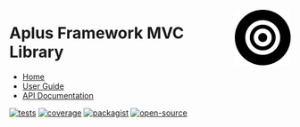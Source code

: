 <a href="https://github.com/aplus-framework/mvc"><img src="https://raw.githubusercontent.com/aplus-framework/mvc/master/guide/image.png" alt="Aplus Framework MVC Library" align="right" width="100"></a>

# Aplus Framework MVC Library

- [Home](https://aplus-framework.com/packages/mvc)
- [User Guide](https://docs.aplus-framework.com/guides/libraries/mvc/index.html)
- [API Documentation](https://docs.aplus-framework.com/packages/mvc.html)

[![tests](https://github.com/aplus-framework/mvc/actions/workflows/tests.yml/badge.svg)](https://github.com/aplus-framework/mvc/actions/workflows/tests.yml)
[![coverage](https://coveralls.io/repos/github/aplus-framework/mvc/badge.svg?branch=master)](https://coveralls.io/github/aplus-framework/mvc?branch=master)
[![packagist](https://img.shields.io/packagist/v/aplus/mvc)](https://packagist.org/packages/aplus/mvc)
[![open-source](https://img.shields.io/badge/open--source-sponsor-magenta)](https://aplus-framework.com/sponsor)
